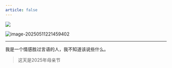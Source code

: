 ```yaml
---
article: false
---
```






![](https://yamapicgo.oss-cn-nanjing.aliyuncs.com/picgoImage/20250511221333.png)

![image-20250511221459402](https://yamapicgo.oss-cn-nanjing.aliyuncs.com/picgoImage/image-20250511221459402.png)

---

我是一个情感胜过言语的人，我不知道该说些什么。

>   这天是2025年母亲节